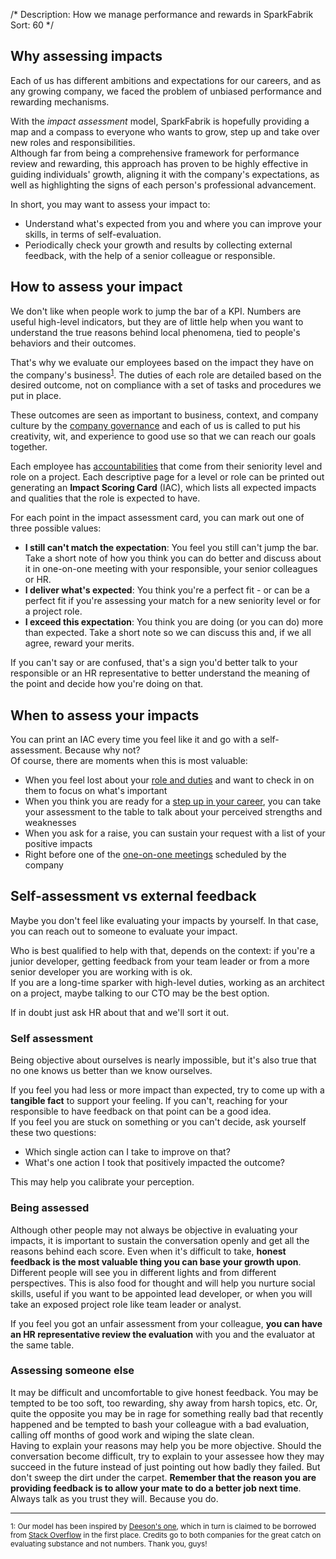 /*
Description: How we manage performance and rewards in SparkFabrik
Sort: 60
*/

## Why assessing impacts

Each of us has different ambitions and expectations for our careers, and as any growing company, we faced the problem of unbiased performance and rewarding mechanisms.

With the _impact assessment_ model, SparkFabrik is hopefully providing a map and a compass to everyone who wants to grow, step up and take over new roles and responsibilities.  
Although far from being a comprehensive framework for performance review and rewarding, this approach has proven to be highly effective in guiding individuals' growth, aligning it with the company's expectations, as well as highlighting the signs of each person's professional advancement.

In short, you may want to assess your impact to:

* Understand what's expected from you and where you can improve your skills, in terms of self-evaluation.
* Periodically check your growth and results by collecting external feedback, with the help of a senior colleague or responsible.

## How to assess your impact

We don't like when people work to jump the bar of a KPI. Numbers are useful high-level indicators, but they are of little help when you want to understand the true reasons behind local phenomena, tied to people's behaviors and their outcomes.

That's why we evaluate our employees based on the impact they have on the company's business<sup><a href="#fn1">1</a></sup>. The duties of each role are detailed based on the desired outcome, not on compliance with a set of tasks and procedures we put in place.

These outcomes are seen as important to business, context, and company culture by the [company governance](/organization/governance) and each of us is called to put his creativity, wit, and experience to good use so that we can reach our goals together.

Each employee has [accountabilities](/organization/accountabilities#seniority-related-accountabilities) that come from their seniority level and role on a project. Each descriptive page for a level or role can be printed out generating an **Impact Scoring Card** (IAC), which lists all expected impacts and qualities that the role is expected to have.

For each point in the impact assessment card, you can mark out one of three possible values:

* **I still can't match the expectation**: You feel you still can't jump the bar. Take a short note of how you think you can do better and discuss about it in one-on-one meeting with your responsible, your senior colleagues or HR.
* **I deliver what's expected**: You think you're a perfect fit - or can be a perfect fit if you're assessing your match for a new seniority level or for a project role.
* **I exceed this expectation**: You think you are doing (or you can do) more than expected. Take a short note so we can discuss this and, if we all agree, reward your merits.

If you can't say or are confused, that's a sign you'd better talk to your responsible or an HR representative to better understand the meaning of the point and decide how you're doing on that.

## When to assess your impacts

You can print an IAC every time you feel like it and go with a self-assessment. Because why not?  
Of course, there are moments when this is most valuable:

* When you feel lost about your [role and duties](/organization/accountabilities) and want to check in on them to focus on what's important
* When you think you are ready for a [step up in your career](/working-at-sparkfabrik/career-advancement), you can take your assessment to the table to talk about your perceived strengths and weaknesses
* When you ask for a raise, you can sustain your request with a list of your positive impacts
* Right before one of the [one-on-one meetings](/working-at-sparkfabrik/one-on-one-meetings) scheduled by the company

## Self-assessment vs external feedback

Maybe you don't feel like evaluating your impacts by yourself. In that case, you can reach out to someone to evaluate your impact.

Who is best qualified to help with that, depends on the context: if you're a junior developer, getting feedback from your team leader or from a more senior developer you are working with is ok.  
If you are a long-time sparker with high-level duties, working as an architect on a project, maybe talking to our CTO may be the best option.

If in doubt just ask HR about that and we'll sort it out.

### Self assessment

Being objective about ourselves is nearly impossible, but it's also true that no one knows us better than we know ourselves.

If you feel you had less or more impact than expected, try to come up with a **tangible fact** to support your feeling. If you can't, reaching for your responsible to have feedback on that point can be a good idea.  
If you feel you are stuck on something or you can't decide, ask yourself these two questions:

* Which single action can I take to improve on that?
* What's one action I took that positively impacted the outcome?

This may help you calibrate your perception.

### Being assessed

Although other people may not always be objective in evaluating your impacts, it is important to sustain the conversation openly and get all the reasons behind each score. Even when it's difficult to take, **honest feedback is the most valuable thing you can base your growth upon**.  
Different people will see you in different lights and from different perspectives. This is also food for thought and will help you nurture social skills, useful if you want to be appointed lead developer, or when you will take an exposed project role like team leader or analyst.

If you feel you got an unfair assessment from your colleague, **you can have an HR representative review the evaluation** with you and the evaluator at the same table.

### Assessing someone else

It may be difficult and uncomfortable to give honest feedback. You may be tempted to be too soft, too rewarding, shy away from harsh topics, etc. Or, quite the opposite you may be in rage for something really bad that recently happened and be tempted to bash your colleague with a bad evaluation, calling off months of good work and wiping the slate clean.  
Having to explain your reasons may help you be more objective. Should the conversation become difficult, try to explain to your assessee how they may succeed in the future instead of just pointing out how badly they failed. But don't sweep the dirt under the carpet. **Remember that the reason you are providing feedback is to allow your mate to do a better job next time**. Always talk as you trust they will. Because you do.

---

<small><a name="fn1">1</a>: Our model has been inspired by [Deeson's one](https://handbook.deeson.co.uk/personal-development/impact-scoring), which in turn is claimed to be borrowed from [Stack Overflow](https://stackoverflow.co/company/careers/) in the first place. Credits go to both companies for the great catch on evaluating substance and not numbers. Thank you, guys!</small>